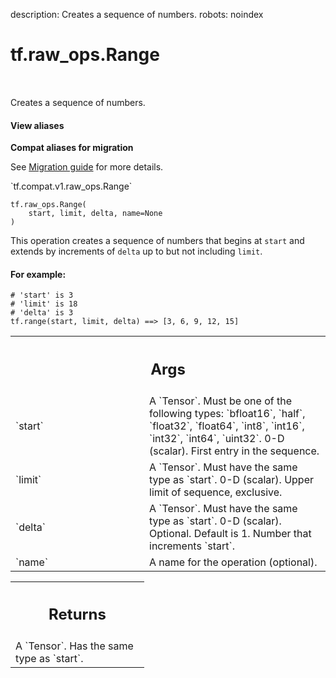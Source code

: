 description: Creates a sequence of numbers.
robots: noindex

# tf.raw_ops.Range

<!-- Insert buttons and diff -->

<table class="tfo-notebook-buttons tfo-api nocontent" align="left">

</table>



Creates a sequence of numbers.

<section class="expandable">
  <h4 class="showalways">View aliases</h4>
  <p>
<b>Compat aliases for migration</b>
<p>See
<a href="https://www.tensorflow.org/guide/migrate">Migration guide</a> for
more details.</p>
<p>`tf.compat.v1.raw_ops.Range`</p>
</p>
</section>

<pre class="devsite-click-to-copy prettyprint lang-py tfo-signature-link">
<code>tf.raw_ops.Range(
    start, limit, delta, name=None
)
</code></pre>



<!-- Placeholder for "Used in" -->

This operation creates a sequence of numbers that begins at `start` and
extends by increments of `delta` up to but not including `limit`.

#### For example:



```
# 'start' is 3
# 'limit' is 18
# 'delta' is 3
tf.range(start, limit, delta) ==> [3, 6, 9, 12, 15]
```

<!-- Tabular view -->
 <table class="responsive fixed orange">
<colgroup><col width="214px"><col></colgroup>
<tr><th colspan="2"><h2 class="add-link">Args</h2></th></tr>

<tr>
<td>
`start`
</td>
<td>
A `Tensor`. Must be one of the following types: `bfloat16`, `half`, `float32`, `float64`, `int8`, `int16`, `int32`, `int64`, `uint32`.
0-D (scalar). First entry in the sequence.
</td>
</tr><tr>
<td>
`limit`
</td>
<td>
A `Tensor`. Must have the same type as `start`.
0-D (scalar). Upper limit of sequence, exclusive.
</td>
</tr><tr>
<td>
`delta`
</td>
<td>
A `Tensor`. Must have the same type as `start`.
0-D (scalar). Optional. Default is 1. Number that increments `start`.
</td>
</tr><tr>
<td>
`name`
</td>
<td>
A name for the operation (optional).
</td>
</tr>
</table>



<!-- Tabular view -->
 <table class="responsive fixed orange">
<colgroup><col width="214px"><col></colgroup>
<tr><th colspan="2"><h2 class="add-link">Returns</h2></th></tr>
<tr class="alt">
<td colspan="2">
A `Tensor`. Has the same type as `start`.
</td>
</tr>

</table>


